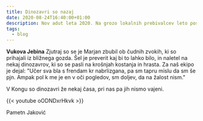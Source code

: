 ```yaml
---
title: Dinozavri so nazaj
date: 2020-08-24T16:40:00+01:00
description: Nov adut leta 2020. Na grozo lokalnih prebivalcev leto poslalo 10 dinozavrov.
tags:
  - blog
---
```


**Vukova Jebina**  Zjutraj so se je Marjan zbubil ob čudnih zvokih, ki so prihajali iz bližnega gozda. Šel je preverit kaj bi to lahko bilo, in naletel na nekaj dinozavrov, ki so se pasli na krošnjah kostanja in hrasta. Za naš ekipo je dejal: "Učer sva bla s frendam kr nabrlizgana, pa sm tapru mislu da sm še pjn. Ampak pol k me je en v oči pogledov, sm doljev, da na žalost nism."

V Kongu so dinozavri že nekaj časa, pri nas pa jih nismo vajeni.

{{< youtube oODNDxrHkvk >}}

Pametn Jaković
